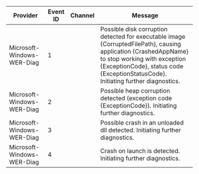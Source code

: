 Provider                    |  Event ID  |  Channel  |  Message
----------------------------|------------|-----------|-------------------------------------------------------------------------------------------------------------------------------------------------------------------------------------------------------------------------------------
Microsoft-Windows-WER-Diag  |  1         |           |  Possible disk corruption detected for executable image {CorruptedFilePath}, causing application {CrashedAppName} to stop working with exception {ExceptionCode}, status code {ExceptionStatusCode}. Initiating further diagnostics.
Microsoft-Windows-WER-Diag  |  2         |           |  Possible heap corruption detected (exception code {ExceptionCode}). Initiating further diagnostics.
Microsoft-Windows-WER-Diag  |  3         |           |  Possible crash in an unloaded dll detected. Initiating further diagnostics.
Microsoft-Windows-WER-Diag  |  4         |           |  Crash on launch is detected. Initiating further diagnostics.